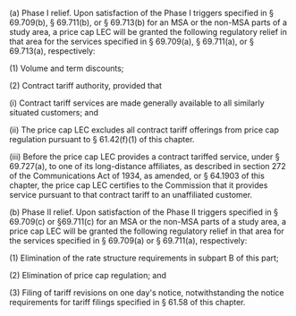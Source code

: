 (a) Phase I relief. Upon satisfaction of the Phase I triggers specified in § 69.709(b), § 69.711(b), or § 69.713(b) for an MSA or the non-MSA parts of a study area, a price cap LEC will be granted the following regulatory relief in that area for the services specified in § 69.709(a), § 69.711(a), or § 69.713(a), respectively:

(1) Volume and term discounts;

(2) Contract tariff authority, provided that

(i) Contract tariff services are made generally available to all similarly situated customers; and

(ii) The price cap LEC excludes all contract tariff offerings from price cap regulation pursuant to § 61.42(f)(1) of this chapter.

(iii) Before the price cap LEC provides a contract tariffed service, under § 69.727(a), to one of its long-distance affiliates, as described in section 272 of the Communications Act of 1934, as amended, or § 64.1903 of this chapter, the price cap LEC certifies to the Commission that it provides service pursuant to that contract tariff to an unaffiliated customer.

(b) Phase II relief. Upon satisfaction of the Phase II triggers specified in § 69.709(c) or §69.711(c) for an MSA or the non-MSA parts of a study area, a price cap LEC will be granted the following regulatory relief in that area for the services specified in § 69.709(a) or § 69.711(a), respectively:

(1) Elimination of the rate structure requirements in subpart B of this part;

(2) Elimination of price cap regulation; and

(3) Filing of tariff revisions on one day's notice, notwithstanding the notice requirements for tariff filings specified in § 61.58 of this chapter.

